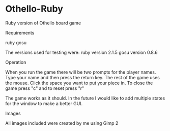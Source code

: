 # Othello-Ruby
Ruby version of Othello board game

Requirements

ruby
gosu

The versions used for testing were:
ruby version 2.1.5
gosu version 0.8.6

Operation

When you run the game there will be two prompts for the player names. 
Type your name and then press the return key.
The rest of the game uses the mouse.
Click the space you want to put your piece in.
To close the game press "c" and to reset press "r" 

The game works as it should. In the future I would like to add multiple states for the window 
to make a better GUI.

Images 

All images included were created by me using Gimp 2